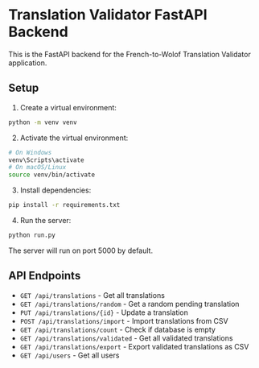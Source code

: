 # Translation Validator FastAPI Backend

This is the FastAPI backend for the French-to-Wolof Translation Validator application.

## Setup

1. Create a virtual environment:
```bash
python -m venv venv
```

2. Activate the virtual environment:
```bash
# On Windows
venv\Scripts\activate
# On macOS/Linux
source venv/bin/activate
```

3. Install dependencies:
```bash
pip install -r requirements.txt
```

4. Run the server:
```bash
python run.py
```

The server will run on port 5000 by default.

## API Endpoints

- `GET /api/translations` - Get all translations
- `GET /api/translations/random` - Get a random pending translation
- `PUT /api/translations/{id}` - Update a translation
- `POST /api/translations/import` - Import translations from CSV
- `GET /api/translations/count` - Check if database is empty
- `GET /api/translations/validated` - Get all validated translations
- `GET /api/translations/export` - Export validated translations as CSV
- `GET /api/users` - Get all users